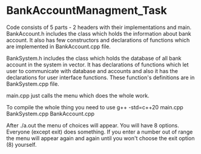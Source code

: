 # BankAccountManagment_Task

Code consists of 5 parts - 2 headers with their implementations and main.
BankAccount.h includes the class which holds the information about bank account. It also has few constructors and declarations of functions which are implemented in BankAccount.cpp file.

BankSystem.h includes the class which holds the database of all bank account in the system in vector. It has declarations of functions which let user to communicate with database and accounts and also it has the declarations for user interface functions. These function's definitions are in BankSystem.cpp file.

main.cpp just calls the menu which does the whole work.

To compile the whole thing you need to use g++ -std=c++20 main.cpp BankSystem.cpp BankAccount.cpp

After ./a.out the menu of choices will appear. You will have 8 options. Everyone (except exit) does something. If you enter a number out of range the menu will appear again and again until you won't choose the exit option (8) yourself. 

